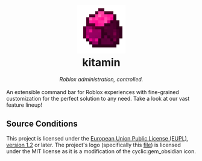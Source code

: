 <h1 align="center">
  <img src="assets/logo.png" width="128" height="128">
<br>kitamin</h1>

<div align="center">
<em>Roblox administration, controlled.</em>
</div>
<br>
An extensible command bar for Roblox experiences with fine-grained customization for the perfect solution to any need. Take a look at our vast feature lineup!

<h2>Source Conditions</h2>
This project is licensed under the <a href="./LICENSE">European Union Public License (EUPL), version 1.2</a> or later. The project's logo (specifically this <a href="./assets/logo.png">file</a>) is licensed under the MIT license as it is a modification of the cyclic:gem_obsidian icon.
